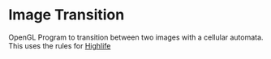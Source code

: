 # Image Transition
OpenGL Program to transition between two images with a cellular automata. 
This uses the rules for [Highlife](https://en.wikipedia.org/wiki/Highlife_(cellular_automaton))
